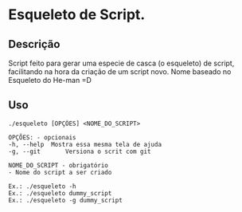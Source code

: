 Esqueleto de Script.
===========

## Descrição
Script feito para gerar uma especie de casca (o esqueleto) de script, facilitando na hora da criação de um script novo.
Nome baseado no Esqueleto do He-man =D

## Uso
```
./esqueleto [OPÇÕES] <NOME_DO_SCRIPT>

OPÇÕES: - opcionais
-h, --help	Mostra essa mesma tela de ajuda
-g, --git		Versiona o scrit com git

NOME_DO_SCRIPT - obrigatório
- Nome do script a ser criado

Ex.: ./esqueleto -h
Ex.: ./esqueleto dummy_script
Ex.: ./esqueleto -g dummy_script
```
